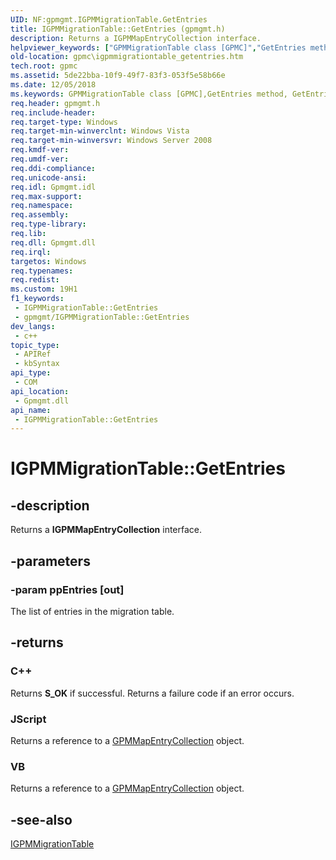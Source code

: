 ```yaml
---
UID: NF:gpmgmt.IGPMMigrationTable.GetEntries
title: IGPMMigrationTable::GetEntries (gpmgmt.h)
description: Returns a IGPMMapEntryCollection interface.
helpviewer_keywords: ["GPMMigrationTable class [GPMC]","GetEntries method","GetEntries","GetEntries method [GPMC]","GetEntries method [GPMC]","GPMMigrationTable class","GetEntries method [GPMC]","IGPMMigrationTable interface","IGPMMigrationTable interface [GPMC]","GetEntries method","IGPMMigrationTable.GetEntries","IGPMMigrationTable::GetEntries","gpmc.igpmmigrationtable_getentries","gpmgmt/IGPMMigrationTable::GetEntries"]
old-location: gpmc\igpmmigrationtable_getentries.htm
tech.root: gpmc
ms.assetid: 5de22bba-10f9-49f7-83f3-053f5e58b66e
ms.date: 12/05/2018
ms.keywords: GPMMigrationTable class [GPMC],GetEntries method, GetEntries, GetEntries method [GPMC], GetEntries method [GPMC],GPMMigrationTable class, GetEntries method [GPMC],IGPMMigrationTable interface, IGPMMigrationTable interface [GPMC],GetEntries method, IGPMMigrationTable.GetEntries, IGPMMigrationTable::GetEntries, gpmc.igpmmigrationtable_getentries, gpmgmt/IGPMMigrationTable::GetEntries
req.header: gpmgmt.h
req.include-header: 
req.target-type: Windows
req.target-min-winverclnt: Windows Vista
req.target-min-winversvr: Windows Server 2008
req.kmdf-ver: 
req.umdf-ver: 
req.ddi-compliance: 
req.unicode-ansi: 
req.idl: Gpmgmt.idl
req.max-support: 
req.namespace: 
req.assembly: 
req.type-library: 
req.lib: 
req.dll: Gpmgmt.dll
req.irql: 
targetos: Windows
req.typenames: 
req.redist: 
ms.custom: 19H1
f1_keywords:
 - IGPMMigrationTable::GetEntries
 - gpmgmt/IGPMMigrationTable::GetEntries
dev_langs:
 - c++
topic_type:
 - APIRef
 - kbSyntax
api_type:
 - COM
api_location:
 - Gpmgmt.dll
api_name:
 - IGPMMigrationTable::GetEntries
---
```


# IGPMMigrationTable::GetEntries


## -description

Returns a <b>IGPMMapEntryCollection</b> interface.

## -parameters

### -param ppEntries [out]

The list of entries in the migration table.

## -returns

<h3>C++</h3>
Returns <b>S_OK</b> if successful. Returns a failure code if an error occurs.

<h3>JScript</h3>
Returns a reference to a <a href="/previous-versions/windows/desktop/api/gpmgmt/nn-gpmgmt-igpmmapentrycollection">GPMMapEntryCollection</a> object.

<h3>VB</h3>
Returns a reference to a <a href="/previous-versions/windows/desktop/api/gpmgmt/nn-gpmgmt-igpmmapentrycollection">GPMMapEntryCollection</a> object.

## -see-also

<a href="/previous-versions/windows/desktop/api/gpmgmt/nn-gpmgmt-igpmdomain">IGPMMigrationTable</a>

